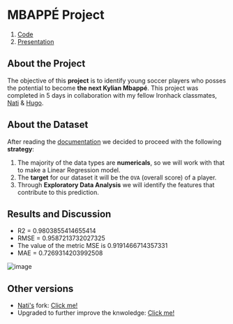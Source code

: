 # MBAPPÉ Project
1. [Code](https://github.com/isi-mube/data_mid_bootcamp_project_FIFA_MoneyBall/blob/master/notebook/project-mbapp%C3%A9.ipynb)
2. [Presentation](https://docs.google.com/presentation/d/1Td9rJDfuB_epbsVk1nrdaiT-oH_MAjnKdBoWULncyT0/edit#slide=id.gc6f9e470d_0_126)

## About the Project
The objective of this **project** is to identify young soccer players who posses the potential to become **the next Kylian Mbappé**. This project was completed in 5 days in collaboration with my fellow Ironhack classmates, [Nati](https://github.com/natnaelfe) & [Hugo](https://github.com/HugoIronhack).

## About the Dataset
After reading the [documentation](https://www.kaggle.com/datasets/ekrembayar/fifa-21-complete-player-dataset?select=fifa21_male2.csv) we decided to proceed with the following **strategy**:

1. The majority of the data types are **numericals**, so we will work with that to make a Linear Regression model.
2. The **target** for our dataset it will be the `OVA` (overall score) of a player.
3. Through **Exploratory Data Analysis** we will identify the features that contribute to this prediction.

## Results and Discussion
* R2 =  0.9803855414655414
* RMSE =  0.9587213732027325
* The value of the metric MSE is  0.9191466714357331
* MAE =  0.7269314203992508

![image](https://user-images.githubusercontent.com/90038586/224918673-b9409839-749a-41df-bb86-0a1b05306286.png)

## Other versions
* [Nati's](https://github.com/natnaelfe) fork: [Click me!](https://github.com/natnaelfe/data_mid_bootcamp_project_FIFA_MoneyBall)
* Upgraded to further improve the knwoledge: [Click me!](https://github.com/isi-mube/iron-labs/tree/main/project-mbappe)
